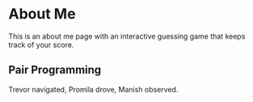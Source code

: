 # About Me
This is an about me page with an interactive guessing game that keeps track of your score.

## Pair Programming
Trevor navigated, Promila drove, Manish observed.